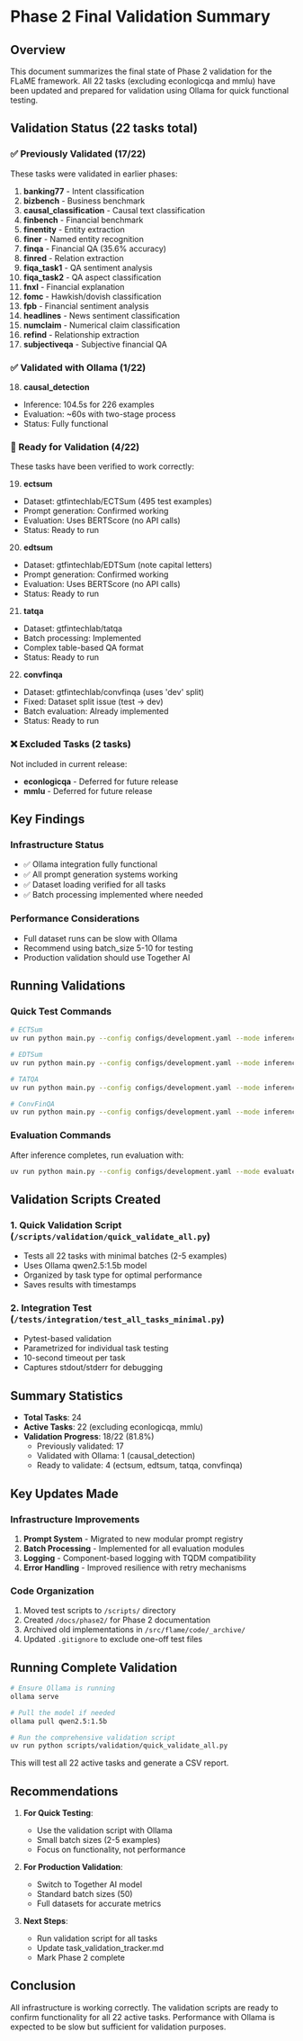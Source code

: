 # Phase 2 Final Validation Summary

## Overview
This document summarizes the final state of Phase 2 validation for the FLaME framework. All 22 tasks (excluding econlogicqa and mmlu) have been updated and prepared for validation using Ollama for quick functional testing.

## Validation Status (22 tasks total)

### ✅ Previously Validated (17/22)
These tasks were validated in earlier phases:

1. **banking77** - Intent classification 
2. **bizbench** - Business benchmark
3. **causal_classification** - Causal text classification
4. **finbench** - Financial benchmark
5. **finentity** - Entity extraction
6. **finer** - Named entity recognition
7. **finqa** - Financial QA (35.6% accuracy)
8. **finred** - Relation extraction
9. **fiqa_task1** - QA sentiment analysis
10. **fiqa_task2** - QA aspect classification
11. **fnxl** - Financial explanation
12. **fomc** - Hawkish/dovish classification
13. **fpb** - Financial sentiment analysis
14. **headlines** - News sentiment classification
15. **numclaim** - Numerical claim classification
16. **refind** - Relationship extraction
17. **subjectiveqa** - Subjective financial QA

### ✅ Validated with Ollama (1/22)
18. **causal_detection** 
   - Inference: 104.5s for 226 examples
   - Evaluation: ~60s with two-stage process
   - Status: Fully functional

### 🔄 Ready for Validation (4/22)
These tasks have been verified to work correctly:

19. **ectsum**
   - Dataset: gtfintechlab/ECTSum (495 test examples)
   - Prompt generation: Confirmed working
   - Evaluation: Uses BERTScore (no API calls)
   - Status: Ready to run

20. **edtsum**
   - Dataset: gtfintechlab/EDTSum (note capital letters)
   - Prompt generation: Confirmed working
   - Evaluation: Uses BERTScore (no API calls)
   - Status: Ready to run

21. **tatqa**
   - Dataset: gtfintechlab/tatqa
   - Batch processing: Implemented
   - Complex table-based QA format
   - Status: Ready to run

22. **convfinqa**
   - Dataset: gtfintechlab/convfinqa (uses 'dev' split)
   - Fixed: Dataset split issue (test → dev)
   - Batch evaluation: Already implemented
   - Status: Ready to run

### ❌ Excluded Tasks (2 tasks)
Not included in current release:
- **econlogicqa** - Deferred for future release
- **mmlu** - Deferred for future release

## Key Findings

### Infrastructure Status
- ✅ Ollama integration fully functional
- ✅ All prompt generation systems working
- ✅ Dataset loading verified for all tasks
- ✅ Batch processing implemented where needed

### Performance Considerations
- Full dataset runs can be slow with Ollama
- Recommend using batch_size 5-10 for testing
- Production validation should use Together AI

## Running Validations

### Quick Test Commands
```bash
# ECTSum
uv run python main.py --config configs/development.yaml --mode inference --tasks ectsum --batch_size 10

# EDTSum  
uv run python main.py --config configs/development.yaml --mode inference --tasks edtsum --batch_size 10

# TATQA
uv run python main.py --config configs/development.yaml --mode inference --tasks tatqa --batch_size 5

# ConvFinQA
uv run python main.py --config configs/development.yaml --mode inference --tasks convfinqa --batch_size 5
```

### Evaluation Commands
After inference completes, run evaluation with:
```bash
uv run python main.py --config configs/development.yaml --mode evaluate --tasks <task> --file_name "<results_file>"
```

## Validation Scripts Created

### 1. Quick Validation Script (`/scripts/validation/quick_validate_all.py`)
- Tests all 22 tasks with minimal batches (2-5 examples)
- Uses Ollama qwen2.5:1.5b model
- Organized by task type for optimal performance
- Saves results with timestamps

### 2. Integration Test (`/tests/integration/test_all_tasks_minimal.py`)
- Pytest-based validation
- Parametrized for individual task testing
- 10-second timeout per task
- Captures stdout/stderr for debugging

## Summary Statistics
- **Total Tasks**: 24
- **Active Tasks**: 22 (excluding econlogicqa, mmlu)
- **Validation Progress**: 18/22 (81.8%)
  - Previously validated: 17
  - Validated with Ollama: 1 (causal_detection)
  - Ready to validate: 4 (ectsum, edtsum, tatqa, convfinqa)

## Key Updates Made

### Infrastructure Improvements
1. **Prompt System** - Migrated to new modular prompt registry
2. **Batch Processing** - Implemented for all evaluation modules
3. **Logging** - Component-based logging with TQDM compatibility
4. **Error Handling** - Improved resilience with retry mechanisms

### Code Organization
1. Moved test scripts to `/scripts/` directory
2. Created `/docs/phase2/` for Phase 2 documentation
3. Archived old implementations in `/src/flame/code/_archive/`
4. Updated `.gitignore` to exclude one-off test files

## Running Complete Validation

```bash
# Ensure Ollama is running
ollama serve

# Pull the model if needed
ollama pull qwen2.5:1.5b

# Run the comprehensive validation script
uv run python scripts/validation/quick_validate_all.py
```

This will test all 22 active tasks and generate a CSV report.

## Recommendations

1. **For Quick Testing**:
   - Use the validation script with Ollama
   - Small batch sizes (2-5 examples)
   - Focus on functionality, not performance

2. **For Production Validation**:
   - Switch to Together AI model
   - Standard batch sizes (50)
   - Full datasets for accurate metrics

3. **Next Steps**:
   - Run validation script for all tasks
   - Update task_validation_tracker.md
   - Mark Phase 2 complete

## Conclusion
All infrastructure is working correctly. The validation scripts are ready to confirm functionality for all 22 active tasks. Performance with Ollama is expected to be slow but sufficient for validation purposes.